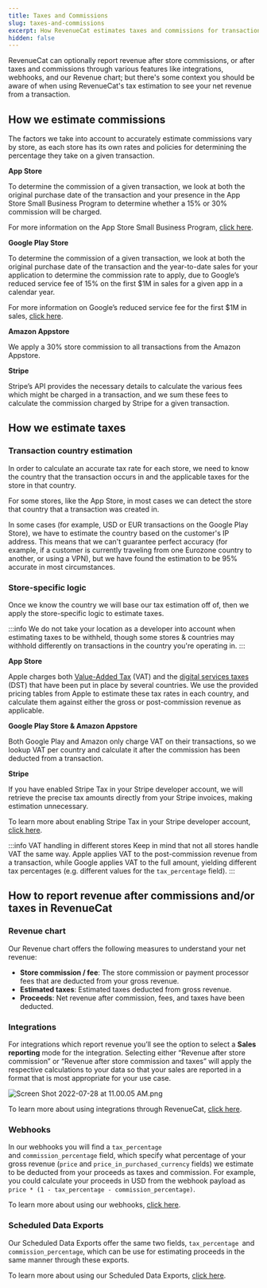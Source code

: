 ```yaml
---
title: Taxes and Commissions
slug: taxes-and-commissions
excerpt: How RevenueCat estimates taxes and commissions for transactions
hidden: false
---
```


RevenueCat can optionally report revenue after store commissions, or after taxes and commissions through various features like integrations, webhooks, and our Revenue chart; but there's some context you should be aware of when using RevenueCat's tax estimation to see your net revenue from a transaction.

## How we estimate commissions

The factors we take into account to accurately estimate commissions vary by store, as each store has its own rates and policies for determining the percentage they take on a given transaction.

**App Store**

To determine the commission of a given transaction, we look at both the original purchase date of the transaction and your presence in the App Store Small Business Program to determine whether a 15% or 30% commission will be charged.

For more information on the App Store Small Business Program, [click here](/platform-resources/apple-platform-resources/app-store-small-business-program).

**Google Play Store**

To determine the commission of a given transaction, we look at both the original purchase date of the transaction and the year-to-date sales for your application to determine the commission rate to apply, due to Google’s reduced service fee of 15% on the first $1M in sales for a given app in a calendar year.

For more information on Google’s reduced service fee for the first $1M in sales, [click here](/platform-resources/google-platform-resources/15-reduced-service-fee).

**Amazon Appstore**

We apply a 30% store commission to all transactions from the Amazon Appstore.

**Stripe**

Stripe’s API provides the necessary details to calculate the various fees which might be charged in a transaction, and we sum these fees to calculate the commission charged by Stripe for a given transaction.

## How we estimate taxes

### Transaction country estimation

In order to calculate an accurate tax rate for each store, we need to know the country that the transaction occurs in and the applicable taxes for the store in that country.

For some stores, like the App Store, in most cases we can detect the store that country that a transaction was created in.

In some cases (for example, USD or EUR transactions on the Google Play Store), we have to estimate the country based on the customer's IP address. This means that we can't guarantee perfect accuracy (for example, if a customer is currently traveling from one Eurozone country to another, or using a VPN), but we have found the estimation to be 95% accurate in most circumstances.

### Store-specific logic

Once we know the country we will base our tax estimation off of, then we apply the store-specific logic to estimate taxes.

:::info
We do not take your location as a developer into account when estimating taxes to be withheld, though some stores & countries may withhold differently on transactions in the country you're operating in.
:::

**App Store**

Apple charges both [Value-Added Tax](<https://taxfoundation.org/tax-basics/value-added-tax-vat/#:~:text=A%20Value%2DAdded%20Tax%20(VAT)%20is%20a%20consumption%20tax,a%20tax%20on%20final%20consumption.>) (VAT) and the [digital services taxes](https://taxfoundation.org/digital-tax-europe-2020/) (DST) that have been put in place by several countries. We use the provided pricing tables from Apple to estimate these tax rates in each country, and calculate them against either the gross or post-commission revenue as applicable.

**Google Play Store & Amazon Appstore**

Both Google Play and Amazon only charge VAT on their transactions, so we lookup VAT per country and calculate it after the commission has been deducted from a transaction.

**Stripe**

If you have enabled Stripe Tax in your Stripe developer account, we will retrieve the precise tax amounts directly from your Stripe invoices, making estimation unnecessary.

To learn more about enabling Stripe Tax in your Stripe developer account, [click here](https://stripe.com/tax).

:::info VAT handling in different stores
Keep in mind that not all stores handle VAT the same way. Apple applies VAT to the post-commission revenue from a transaction, while Google applies VAT to the full amount, yielding different tax percentages (e.g. different values for the `tax_percentage` field).
:::

## How to report revenue after commissions and/or taxes in RevenueCat

### Revenue chart

Our Revenue chart offers the following measures to understand your net revenue:

- **Store commission / fee**: The store commission or payment processor fees that are deducted from your gross revenue.
- **Estimated taxes**: Estimated taxes deducted from gross revenue.
- **Proceeds**: Net revenue after commission, fees, and taxes have been deducted.

### Integrations

For integrations which report revenue you’ll see the option to select a **Sales reporting** mode for the integration. Selecting either “Revenue after store commission” or “Revenue after store commission and taxes” will apply the respective calculations to your data so that your sales are reported in a format that is most appropriate for your use case.

![](https://files.readme.io/f2cba58-Screen_Shot_2022-07-28_at_11.00.05_AM.png "Screen Shot 2022-07-28 at 11.00.05 AM.png")

To learn more about using integrations through RevenueCat, [click here](/integrations/integrations).

### Webhooks

In our webhooks you will find a <code>tax_percentage<strong> </strong></code>and <code>commission_percentage</code> field, which specify what percentage of your gross revenue (<code>price</code> and <code>price_in_purchased_currency</code> fields) we estimate to be deducted from your proceeds as taxes and commission. For example, you could calculate your proceeds in USD from the webhook payload as <code>price \* (1 - tax_percentage - commission_percentage)</code>.

To learn more about using our webhooks, [click here](/integrations/webhooks).

### Scheduled Data Exports

Our Scheduled Data Exports offer the same two fields, <code>tax_percentage<strong> </strong></code>and <code>commission_percentage</code>, which can be use for estimating proceeds in the same manner through these exports.

To learn more about using our Scheduled Data Exports, [click here](/integrations/scheduled-data-exports).
